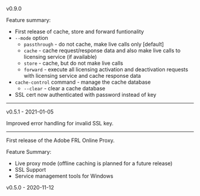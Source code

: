 v0.9.0

Feature summary:

* First release of cache, store and forward funtionality
* `--mode` option
  * `passthrough` - do not cache, make live calls only \[default\]
  * `cache` - cache request/response data and also make live calls to licensing service (if available)
  * `store` - cache, but do not make live calls
  * `forward` - execute all licensing activation and deactivation requests with licensing service and cache response data
* `cache-control` command - manage the cache database
  * `--clear` - clear a cache database
* SSL cert now authenticated with password instead of key

---

v0.5.1 - 2021-01-05

Improved error handling for invalid SSL key.

---

First release of the Adobe FRL Online Proxy. 

Feature Summary:

* Live proxy mode (offline caching is planned for a future release)
* SSL Support
* Service management tools for Windows

v0.5.0 - 2020-11-12
